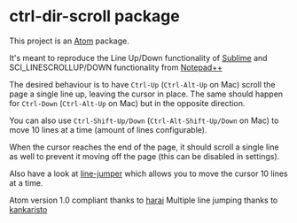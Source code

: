 # ctrl-dir-scroll package

This project is an [Atom](http://atom.io/) package.

It's meant to reproduce the Line Up/Down functionality of [Sublime](http://www.sublimetext.com/) and SCI_LINESCROLLUP/DOWN functionality from [Notepad++](http://notepad-plus-plus.org/)

The desired behaviour is to have `Ctrl-Up` (`Ctrl-Alt-Up` on Mac) scroll the page a single line up, leaving the cursor in place.
The same should happen for `Ctrl-Down` (`Ctrl-Alt-Up` on Mac) but in the opposite direction.

You can also use `Ctrl-Shift-Up/Down` (`Ctrl-Alt-Shift-Up/Down` on Mac) to move 10 lines at a time (amount of lines configurable).

When the cursor reaches the end of the page, it should scroll a single line as well to prevent it moving off the page (this can be disabled in settings).

Also have a look at [line-jumper](https://atom.io/packages/line-jumper) which allows you to move the cursor 10 lines at a time.

Atom version 1.0 compliant thanks to [harai](https://github.com/harai)
Multiple line jumping thanks to [kankaristo](https://github.com/kankaristo)
